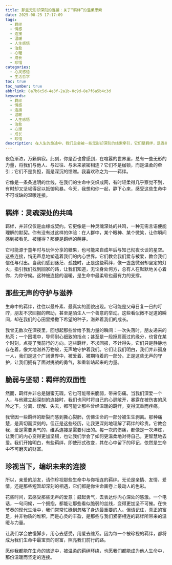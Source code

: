 ```yaml
---
title: 那些无形却深刻的连接：关于“羁绊”的温柔思索
date: 2025-08-25 17:17:09
tags:
  - 羁绊
  - 情感
  - 连接
  - 温暖
  - 人生感悟
  - 治愈
  - 心理
  - 成长
  - 珍惜
categories:
  - 心灵感悟
  - 生活哲学
toc: true
toc_number: true
abbrlink: 8a7b6c5d-4e3f-2a1b-0c9d-8e7f6a5b4c3d
keywords:
  - 羁绊
  - 情感
  - 连接
  - 温暖
  - 人生感悟
  - 治愈
  - 心理
  - 成长
  - 珍惜
description: 在人生的旅途中，我们总会被一些无形却深刻的线索牵引，它们是羁绊，是连接，是那些让我们感到被理解、被支持、被深爱着的温柔力量。这篇文章将带你走进内心深处，感受这些生命中不可或缺的温暖连接，并学会如何珍视与滋养它们，让它们成为我们前行的光。
---
```


夜色渐浓，万籁俱寂。此刻，你是否也曾感到，在喧嚣的世界里，总有一些无形的力量，将我们与他人、与过往、与未来紧密相连？它们不是枷锁，而是温柔的牵引；它们不是负担，而是深沉的馈赠。我喜欢称之为——羁绊。

它像是一条条透明的丝线，在我们的生命中交织成网，有时轻柔得几乎察觉不到，有时却又坚韧得足以抵御风暴。今天，我想和你一起，静下心来，感受这些生命中不可或缺的温暖连接。

## 羁绊：灵魂深处的共鸣

羁绊，并非仅仅是血缘或契约。它更像是一种灵魂深处的共鸣，一种无需言语便能理解的默契。你有没有过这样的体验：在人群中，某个眼神、某个微笑，让你瞬间感到被看见、被懂得？那便是羁绊的萌芽。

它可能源于童年时与玩伴分享的糖果，也可能来自成年后与知己彻夜长谈的星空。这些连接，悄无声息地塑造着我们的内心世界。它们教会我们爱与被爱，教会我们信任与付出。当我们感到迷茫、孤独时，正是这些羁绊，像一盏盏微弱却坚定的灯火，指引我们找到回家的路，让我们知道，无论身处何方，总有人在默默地关心着你，为你守候。这种被连接的温暖，是生命中最柔软也最有力的支撑。

## 那些无声的守护与滋养

生命中的羁绊，往往以最朴素、最真实的面貌出现。它可能是父母日复一日的叮咛，朋友不求回报的帮助，甚至是陌生人一个善意的举动。这些看似微不足道的瞬间，却在我们的心田里播撒下希望的种子，滋养着我们的成长。

我曾无数次在深夜里，回想起那些曾给予我力量的瞬间：一次失落时，朋友递来的热茶；一个困境中，导师耐心细致的指点；甚至是一段擦肩而过的缘分，也曾在某个时刻，点亮了我前行的方向。这些羁绊，不求回报，不计得失，它们只是静静地存在着，像大地滋养万物般，无声地守护着我们。它们让我们明白，我们并非孤身一人，我们是这个广阔世界中，被爱着、被期待着的一部分。正是这些无声的守护，让我们拥有了面对挑战的勇气，和重新站起来的力量。

## 脆弱与坚韧：羁绊的双面性

然而，羁绊并非总是甜蜜无瑕。它也可能带来脆弱，带来伤痛。当我们深爱一个人，与他建立起深刻的连接时，我们也同时将自己的心扉敞开，暴露在被伤害的风险之下。分离、误解、失去，都可能让那些曾经温暖的羁绊，变得沉重而疼痛。

我曾因一些羁绊的断裂而感到撕心裂肺，仿佛生命的一部分被生生剥离。那种痛楚，是真切而深刻的。但正是这些经历，让我更深刻地理解了羁绊的珍贵。它教会我，爱是需要勇气的，维系连接是需要付出的。每一次的伤痛，都像是一次淬炼，让我们的内心变得更加坚韧，也让我们学会了如何更温柔地对待自己，更智慧地去爱。我们开始明白，有些羁绊，即使形式改变，其在心中留下的印记，依然是生命中不可磨灭的财富。

## 珍视当下，编织未来的连接

所以，亲爱的朋友，请你珍视那些生命中与你相连的羁绊。无论是亲情、友情、爱情，还是那些短暂却深刻的相遇，它们都是你生命画卷上最动人的色彩。

花些时间，去感受那些无声的爱意；鼓起勇气，去表达你内心深处的感激。一个电话，一句问候，一个拥抱，都能让那些看似脆弱的丝线，变得更加坚不可摧。在快节奏的现代生活中，我们常常忙碌到忽略了身边最重要的人。但请记住，真正的富足，并非物质的堆积，而是心灵的丰盈，是那些与我们紧密相连的羁绊所带来的温暖与力量。

让我们学会放慢脚步，用心去感受，用爱去维系。因为每一个被珍视的羁绊，都将成为我们生命中最宝贵的财富，照亮我们前行的路。

愿你我都能在生命的旅途中，被温柔的羁绊环绕，也愿我们都能成为他人生命中，那份温暖而坚定的连接。